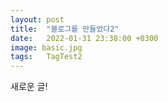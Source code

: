 ```yaml
---
layout: post
title:  "블로그를 만들었다2"
date:   2022-01-31 23:38:00 +0300
image: basic.jpg
tags:   TagTest2
---
```

새로운 글!
